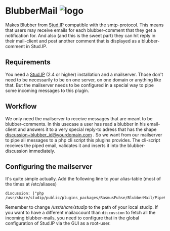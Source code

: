 BlubberMail ![logo](https://raw.github.com/Krassmus/BlubberMail/master/assets/blubbermail.png)
===========

Makes Blubber from [Stud.IP](http://www.studip.de) compatible with the smtp-protocol. This means that users may receive emails for each blubber-comment that they get a notification for. And also (and this is the sweet part) they can hit reply in their mail-client and post another comment that is displayed as a blubber-comment in Stud.IP.

## Requirements

You need a [Stud.IP](http://www.studip.de) (2.4 or higher) installation and a mailserver. Those don't need to be necessarily to be on one server, on one domain or anything like that. But the mailserver needs to be configured in a special way to pipe some incoming messages to this plugin.

## Workflow
We only need the mailserver to receive messages that are meant to be blubber-comments. In this usecase a user has read a blubber in his email-client and answers it to a very special reply-to adress that has the shape discussion+blubber_id@yourdomain.com . So we want from our mailserver to pipe all messages to a php cli script this plugins provides. The cli-script receives the piped email, validates it and inserts it into the blubber-discussion immediately.

## Configuring the mailserver

It's quite simple actually. Add the following line to your alias-table (most of the times at /etc/aliases)

    discussion: |"php /usr/share/studip/public/plugins_packages/RasmusFuhse/BlubberMail/PipeHere.cli.php"

Remember to change */usr/share/studip* to the path of your local studip. If you want to have a different mailaccount than `discussion` to fetch all the incoming blubber-mails, you need to configure that in the global configuration of Stud.IP via the GUI as a root-user.

